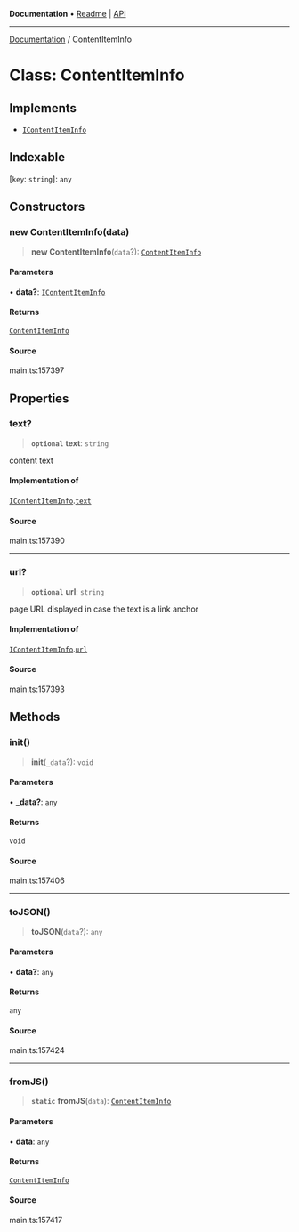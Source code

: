 **Documentation** • [Readme](../README.md) \| [API](../globals.md)

***

[Documentation](../README.md) / ContentItemInfo

# Class: ContentItemInfo

## Implements

- [`IContentItemInfo`](../interfaces/IContentItemInfo.md)

## Indexable

 \[`key`: `string`\]: `any`

## Constructors

### new ContentItemInfo(data)

> **new ContentItemInfo**(`data`?): [`ContentItemInfo`](ContentItemInfo.md)

#### Parameters

• **data?**: [`IContentItemInfo`](../interfaces/IContentItemInfo.md)

#### Returns

[`ContentItemInfo`](ContentItemInfo.md)

#### Source

main.ts:157397

## Properties

### text?

> **`optional`** **text**: `string`

content text

#### Implementation of

[`IContentItemInfo`](../interfaces/IContentItemInfo.md).[`text`](../interfaces/IContentItemInfo.md#text)

#### Source

main.ts:157390

***

### url?

> **`optional`** **url**: `string`

page URL
displayed in case the text is a link anchor

#### Implementation of

[`IContentItemInfo`](../interfaces/IContentItemInfo.md).[`url`](../interfaces/IContentItemInfo.md#url)

#### Source

main.ts:157393

## Methods

### init()

> **init**(`_data`?): `void`

#### Parameters

• **\_data?**: `any`

#### Returns

`void`

#### Source

main.ts:157406

***

### toJSON()

> **toJSON**(`data`?): `any`

#### Parameters

• **data?**: `any`

#### Returns

`any`

#### Source

main.ts:157424

***

### fromJS()

> **`static`** **fromJS**(`data`): [`ContentItemInfo`](ContentItemInfo.md)

#### Parameters

• **data**: `any`

#### Returns

[`ContentItemInfo`](ContentItemInfo.md)

#### Source

main.ts:157417
